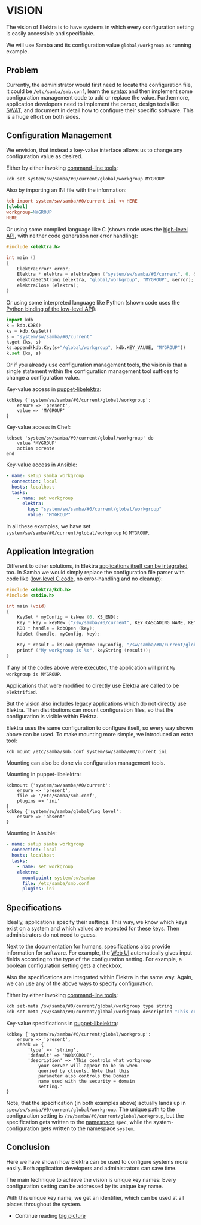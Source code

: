 # VISION

The vision of Elektra is to have systems in which every configuration
setting is easily accessible and specifiable.

We will use Samba and its configuration value `global/workgroup` as
running example.

## Problem

Currently, the administrator would first need to
locate the configuration file, it
could be `/etc/samba/smb.conf`, learn the
[syntax](https://www.samba.org/samba/docs/current/man-html/smb.conf.5.html)
and then implement some configuration management code to add or replace
the value. Furthermore, application developers need to implement
the parser, design tools like [SWAT](https://www.samba.org/samba/docs/old/Samba3-HOWTO/SWAT.html),
and document in detail how to configure their specific software.
This is a huge effort on both sides.

## Configuration Management

We envision, that instead a key-value interface
allows us to change any configuration value
as desired.

Either by either invoking [command-line tools](/doc/help/kdb.md):

```sh
kdb set system/sw/samba/#0/current/global/workgroup MYGROUP
```

Also by importing an INI file with the information:

```ini
kdb import system/sw/samba/#0/current ini << HERE
[global]
workgroup=MYGROUP
HERE
```

Or using some compiled language like C
(shown code uses the [high-level API](/src/libs/highlevel),
with neither code generation nor error handling):

```c
#include <elektra.h>

int main ()
{
	ElektraError* error;
	Elektra * elektra = elektraOpen ("system/sw/samba/#0/current", 0, &error);
	elektraSetString (elektra, "global/workgroup", "MYGROUP", &error);
	elektraClose (elektra);
}
```

Or using some interpreted language like Python
(shown code uses the [Python binding of the low-level API](/doc/tutorials/python-kdb.md)):

```python
import kdb
k = kdb.KDB()
ks = kdb.KeySet()
s = "system/sw/samba/#0/current"
k.get (ks, s)
ks.append(kdb.Key(s+"/global/workgroup", kdb.KEY_VALUE, "MYGROUP"))
k.set (ks, s)
```

Or if you already use configuration management tools, the vision is that
a single statement within the configuration management tool suffices to
change a configuration value.

Key-value access in [puppet-libelektra](https://puppet.libelektra.org):

```
kdbkey {'system/sw/samba/#0/current/global/workgroup':
	ensure => 'present',
	value => 'MYGROUP'
}
```

Key-value access in Chef:

```
kdbset 'system/sw/samba/#0/current/global/workgroup' do
	value 'MYGROUP'
	action :create
end
```

Key-value access in Ansible:

```yaml
- name: setup samba workgroup
  connection: local
  hosts: localhost
  tasks:
    - name: set workgroup
      elektra:
        key: "system/sw/samba/#0/current/global/workgroup"
        value: "MYGROUP"
```

In all these examples, we have set
`system/sw/samba/#0/current/global/workgroup` to `MYGROUP`.

## Application Integration

Different to other solutions, in Elektra
[applications itself can be integrated](/doc/tutorials/application-integration.md),
too.
In Samba we would simply replace the configuration file parser
with code like ([low-level C code](https://doc.libelektra.org/api/current/html/group__key.html),
no error-handling and no cleanup):

```c
#include <elektra/kdb.h>
#include <stdio.h>

int main (void)
{
	KeySet * myConfig = ksNew (0, KS_END);
	Key * key = keyNew ("/sw/samba/#0/current", KEY_CASCADING_NAME, KEY_END);
	KDB * handle = kdbOpen (key);
	kdbGet (handle, myConfig, key);

	Key * result = ksLookupByName (myConfig, "/sw/samba/#0/current/global/workgroup", 0);
	printf ("My workgroup is %s", keyString (result));
}

```

If any of the codes above were executed, the
application will print `My workgroup is MYGROUP`.

Applications that were modified to directly use Elektra
are called to be `elektrified`.

But the vision also includes legacy applications which do
not directly use Elektra. Then distributions can mount
configuration files, so that the configuration is
visible within Elektra.

Elektra uses the same configuration to configure itself, so every way
shown above can be used. To make mounting more simple, we introduced an
extra tool:

```sh
kdb mount /etc/samba/smb.conf system/sw/samba/#0/current ini
```

Mounting can also be done via configuration management
tools.

Mounting in puppet-libelektra:

```
kdbmount {'system/sw/samba/#0/current':
	ensure => 'present',
	file => '/etc/samba/smb.conf',
	plugins => 'ini'
}
kdbkey {'system/sw/samba/global/log level':
	ensure => 'absent'
}
```

Mounting in Ansible:

```yaml
- name: setup samba workgroup
  connection: local
  hosts: localhost
  tasks:
    - name: set workgroup
    elektra:
      mountpoint: system/sw/samba
      file: /etc/samba/smb.conf
      plugins: ini
```

## Specifications

Ideally, applications specify their settings.
This way, we know which keys exist on a system and
which values are expected for these keys.
Then administrators do not need to guess.

Next to the documentation for humans, specifications
also provide information for software.
For example, the [Web UI](/src/tools/web) automatically
gives input fields according to the type of
the configuration setting. For example, a boolean
configuration setting gets a checkbox.

Also the specifications are integrated within
Elektra in the same way. Again, we can use any
of the above ways to specify configuration.

Either by either invoking [command-line tools](/doc/help/kdb.md):

```sh
kdb set-meta /sw/samba/#0/current/global/workgroup type string
kdb set-meta /sw/samba/#0/current/global/workgroup description "This controls what workgroup your server will appear to be in when queried by clients. Note that this parameter also controls the Domain name used with the security = domain setting."
```

Key-value specifications in [puppet-libelektra](https://puppet.libelektra.org):

```
kdbkey {'system/sw/samba/#0/current/global/workgroup':
	ensure => 'present',
	check => {
		'type' => 'string',
		'default' => 'WORKGROUP',
		'description' => 'This controls what workgroup
			your server will appear to be in when
			queried by clients. Note that this
			parameter also controls the Domain
			name used with the security = domain
			setting.'
}
```

Note, that the specification (in both examples above) actually lands up in
`spec/sw/samba/#0/current/global/workgroup`. The unique path to the
configuration setting is `/sw/samba/#0/current/global/workgroup`, but
the specification gets written to the [namespace](/doc/tutorials/namespaces.md)
`spec`, while the system-configuration gets written to the namespace `system`.

## Conclusion

Here we have shown how Elektra can be used
to configure systems more easily.
Both application developers and administrators
can save time.

The main technique to achieve the vision is
unique key names: Every configuration setting
can be addressed by its unique key name.

With this unique key name, we get an identifier,
which can be used at all places throughout the
system.

- Continue reading [big picture](BIGPICTURE.md)
